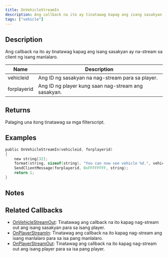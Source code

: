 ```yaml
---
title: OnVehicleStreamIn
description: Ang callback na ito ay tinatawag kapag ang isang sasakyan ay na-stream sa client ng isang manlalaro.
tags: ["vehicle"]
---
```


<VersionWarn name='callback' version='SA-MP 0.3a' />

## Description

Ang callback na ito ay tinatawag kapag ang isang sasakyan ay na-stream sa client ng isang manlalaro.

| Name        | Description                                            |
| ----------- | ------------------------------------------------------ |
| vehicleid   | Ang ID ng sasakyan na nag-stream para sa player.       |
| forplayerid | Ang ID ng player kung saan nag-stream ang sasakyan.    |

## Returns

Palaging una itong tinatawag sa mga filterscript.

## Examples

```c
public OnVehicleStreamIn(vehicleid, forplayerid)
{
    new string[32];
    format(string, sizeof(string), "You can now see vehicle %d.", vehicleid);
    SendClientMessage(forplayerid, 0xFFFFFFFF, string);
    return 1;
}
```

## Notes

<TipNPCCallbacks />

## Related Callbacks
- [OnVehicleStreamOut](OnVehicleStreamOut): Tinatawag ang callback na ito kapag nag-stream out ang isang sasakyan para sa isang player.
- [OnPlayerStreamIn](OnPlayerStreamIn): Tinatawag ang callback na ito kapag nag-stream ang isang manlalaro para sa isa pang manlalaro.
- [OnPlayerStreamOut](OnPlayerStreamOut): Tinatawag ang callback na ito kapag nag-stream out ang isang player para sa isa pang player.